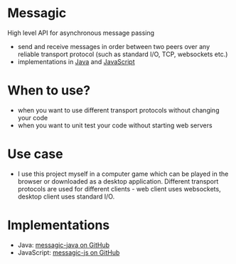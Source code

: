 # Messagic
High level API for asynchronous message passing

+ send and receive messages in order between two peers over any reliable transport protocol (such as standard I/O, TCP, websockets etc.)
+ implementations in [Java](https://github.com/jacekolszak/messagic-java) and [JavaScript](https://github.com/jacekolszak/messagic-js)

When to use?
============

+ when you want to use different transport protocols without changing your code
+ when you want to unit test your code without starting web servers

Use case
========

+ I use this project myself in a computer game which can be played in the browser or downloaded as a desktop application. Different transport protocols are used for different clients - web client uses websockets, desktop client uses standard I/O.

Implementations
===============

+ Java: [messagic-java on GitHub](https://github.com/jacekolszak/messagic-java)
+ JavaScript: [messagic-js on GitHub](https://github.com/jacekolszak/messagic-js)
